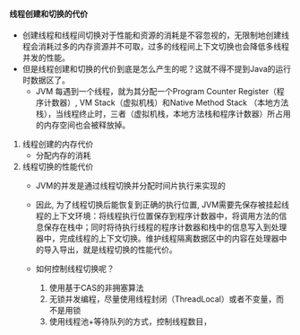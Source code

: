 #### 线程创建和切换的代价
- 创建线程和线程间切换对于性能和资源的消耗是不容忽视的，无限制地创建线程会消耗过多的内存资源并不可取，过多的线程间上下文切换也会降低多线程并发的性能。
- 但是线程创建和切换的代价到底是怎么产生的呢？这就不得不提到Java的运行时数据区了。
    - JVM 每遇到一个线程，就为其分配一个Program Counter Register（程序计数器）, VM Stack（虚拟机栈）和Native Method Stack （本地方法栈），当线程终止时，三者（虚拟机栈，本地方法栈和程序计数器）所占用的内存空间也会被释放掉。

1. 线程创建的内存代价
    - 分配内存的消耗
2. 线程切换的性能代价
    - JVM的并发是通过线程切换并分配时间片执行来实现的
    - 因此, 为了线程切换后能恢复到正确的执行位置, JVM需要先保存被挂起线程的上下文环境：将线程执行位置保存到程序计数器中，将调用方法的信息保存在栈中；同时将待执行线程的程序计数器和栈中的信息写入到处理器中，完成线程的上下文切换。维护线程隔离数据区中的内容在处理器中的导入导出，就是线程切换的性能代价。

    - 如何控制线程切换呢？
        1. 使用基于CAS的非拥塞算法
        2. 无锁并发编程，尽量使用线程封闭（ThreadLocal）或者不变量，而不是用锁
        3. 使用线程池+等待队列的方式，控制线程数目，
